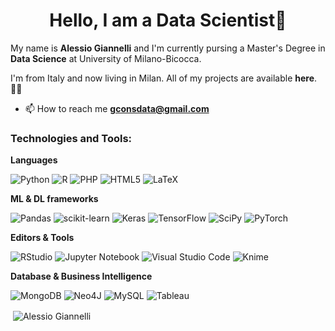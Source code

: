 <h1 align="center">Hello, I am a Data Scientist👋</h1>



My name is **Alessio Giannelli** and I'm currently pursing a Master's Degree in **Data Science** at University of Milano-Bicocca.

I'm from Italy and now living in Milan. All of my projects are available **here**.👨‍💻 

- 📫 How to reach me **gconsdata@gmail.com**


<h3 align="left">Technologies and Tools:</h3>

**Languages**

![Python](https://img.shields.io/badge/Python-3670A0?style=flat&logo=python&logoColor=green)
![R](https://img.shields.io/badge/R-%23276DC3.svg?style=flat&logo=r&logoColor=white)
![PHP](https://img.shields.io/badge/PHP-777BB4?style=flat&logo=php&logoColor=white)
![HTML5](https://img.shields.io/badge/HTML5-%23E34F26.svg?style=flat&logo=html5&logoColor=white)
![LaTeX](https://img.shields.io/badge/LaTeX-%23008080.svg?style=flat&logo=latex&logoColor=white)

**ML & DL frameworks**

![Pandas](https://img.shields.io/badge/pandas-%23150458.svg?style=flat&logo=pandas&logoColor=white)
![scikit-learn](https://img.shields.io/badge/scikit--learn-%23F7931E.svg?style=flat&logo=scikit-learn&logoColor=white)
![Keras](https://img.shields.io/badge/Keras-%23D00000.svg?style=flat&logo=Keras&logoColor=white)
![TensorFlow](https://img.shields.io/badge/TensorFlow-%23FF6F00.svg?style=flat&logo=TensorFlow&logoColor=white)
![SciPy](https://img.shields.io/badge/SciPy-%230C55A5.svg?style=flat&logo=scipy&logoColor=%white)
![PyTorch](https://img.shields.io/badge/PyTorch-%23EE4C2C.svg?style=flat&logo=PyTorch&logoColor=white)


**Editors & Tools**

![RStudio](https://img.shields.io/badge/RStudio-4285F4?style=flat&logo=rstudio&logoColor=white)
![Jupyter Notebook](https://img.shields.io/badge/Jupyter_Notebook-%23FA0F00.svg?style=flat&logo=jupyter&logoColor=white)
![Visual Studio Code](https://camo.githubusercontent.com/373813d047c4e8785b6b6eb8d21f1d09e593c5ca2b869c8d4d0089f950d6478d/68747470733a2f2f696d672e736869656c64732e696f2f62616467652f56697375616c25323053747564696f253230436f64652d3030373864372e7376673f7374796c653d666c6174266c6f676f3d76697375616c2d73747564696f2d636f6465266c6f676f436f6c6f723d7768697465)
![Knime](https://img.shields.io/badge/KNIME-informational?style=flat&color=FFFF00)


**Database & Business Intelligence**

![MongoDB](https://img.shields.io/badge/MongoDB-%234ea94b.svg?style=flat&logo=mongodb&logoColor=white)
![Neo4J](https://img.shields.io/badge/Neo4j-008CC1?style=flat&logo=neo4j&logoColor=white)
![MySQL](https://img.shields.io/badge/MySQL-%2300f.svg?style=flat&logo=mysql&logoColor=white)
![Tableau](https://img.shields.io/badge/Tableau-E97627?style=flat&logo=tableau&logoColor=white)



<p>&nbsp;<img align="center" src="https://github-readme-stats.vercel.app/api?username=DogeGiannelli&show_icons=true&locale=en" alt="Alessio Giannelli" /></p>

